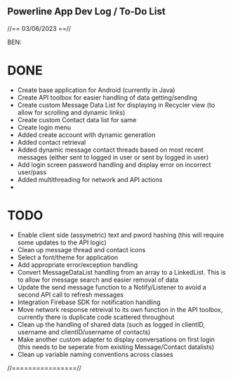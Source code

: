 ## Powerline App Dev Log / To-Do List

//== 03/06/2023 ==//

BEN:

# DONE
- Create base application for Android (currently in Java)
- Create API toolbox for easier handling of data getting/sending
- Create custom Message Data List for displaying in Recycler view (to allow for scrolling and dynamic links)
- Create custom Contact data list for same
- Create login menu
- Added create account with dynamic generation
- Added contact retrieval 
- Added dynamic message contact threads based on most recent messages (either sent to logged in user or sent by logged in user)
- Add login screen password handling and display error on incorrect user/pass
- Added multithreading for network and API actions
- 


# TODO
- Enable client side (assymetric) text and pword hashing (this will require some updates to the API logic)
- Clean up message thread and contact icons
- Select a font/theme for application
- Add appropriate error/exception handling 
- Convert MessageDataList handling from an array to a LinkedList. This is to allow for message search and easier removal of data
- Update the send message function to a Notify/Listener to avoid a second API call to refresh messages
- Integration Firebase SDK for notification handling
- Move network response retreival to its own function in the API toolbox, currently there is duplicate code scattered throughout
- Clean up the handling of shared data (such as logged in clientID, username and clientID/username of contacts)
- Make another custom adapter to display conversations on first login (this needs to be seperate from existing Message/Contact datalists)
- Clean up variable naming conventions across classes

//================//
